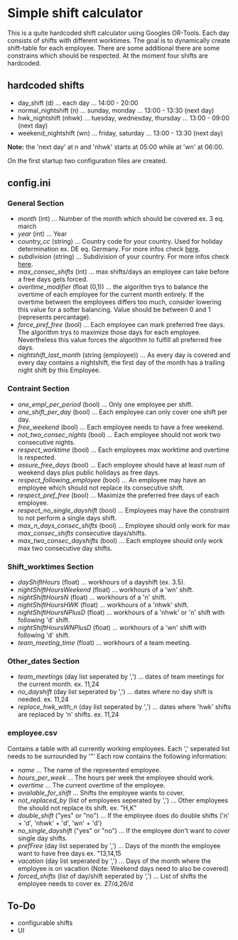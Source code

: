 # Simple shift calculator

This is a quite hardcoded shift calculator using Googles OR-Tools. Each day consists of shifts with different worktimes. The goal is to dynamically create shift-table for each employee. There are some additional there are some constrains which should be respected. At the moment four shifts are hardcoded.

## hardcoded shifts
- day_shift (d) ... each day ... 14:00 - 20:00
- normal_nightshift (n) ... sunday, monday ... 13:00 - 13:30 (next day)
- hwk_nightshift (nhwk) ... tuesday, wednesday, thursday ... 13:00 - 09:00 (next day)
- weekend_nightshift (wn) ... friday, saturday ... 13:00 - 13:30 (next day)

**Note:** the 'next day' at n and 'nhwk' starts at 05:00 while at 'wn' at 06:00.

On the first startup two configuration files are created.
## config.ini
### General Section
- *month* (int) ... Number of the month which should be covered ex. 3 eq. march
- *year* (int) ... Year
- *country_cc* (string) ... Country code for your country. Used for holiday determination ex. DE eq. Germany. For  more infos check [here](https://pypi.org/project/holidays/).
- *subdivision* (string) ... Subdivision of your country. For  more infos check [here](https://pypi.org/project/holidays/).
- *max_consec_shifts* (int) ... max shifts/days an employee can take before a free days gets forced.
- *overtime_modifier* (float (0,1)) ... the algorithm trys to balance the overtime of each employee for the current month entirely. If the overtime between the employees differs too much, consider lowering this value for a softer balancing. Value should be between 0 and 1 (represents percantage).
- *force_pref_free* (bool) ... Each employee can mark preferred free days. The algorithm trys to maximize those days for each employee. Nevertheless this value forces the algorithm to fulfill all preferred free days. 
- *nightshift_last_month* (string (employee)) ... As every day is covered and every day contains a nightshift, the first day of the month has a trailing night shift by this Employee.

### Contraint Section
- *one_empl_per_period* (bool) ... Only one employee per shift.
- *one_shift_per_day* (bool) ... Each employee can only cover one shift per day.
- *free_weekend* (bool) ... Each employee needs to have a free weekend.
- *not_two_consec_nights* (bool) ... Each employee should not work two consecutive nights.
- *respect_worktime* (bool) ... Each employees max worktime and overtime is respected.
- *assure_free_days* (bool) ... Each employee should have at least num of weekend days plus public holidays as free days.
- *respect_following_employee* (bool) ... An employee may have an employee which should not replace its consecutive shift.
- *respect_pref_free* (bool) ... Maximize the preferred free days of each employee.
- *respect_no_single_dayshift* (bool) ... Employees may have the constraint to not perform a single days shift.
- *max_n_days_consec_shifts* (bool) ... Employee should only work for max *max_consec_shifts* consecutive days/shifts.
- *max_two_consec_dayshifts* (bool) ... Each employee should only work max two consecutive day shifts.

### Shift_worktimes Section
- *dayShiftHours* (float) ... workhours of a dayshift (ex. 3.5).
- *nightShiftHoursWeekend* (float) ... workhours of a 'wn' shift.
- *nightShiftHoursN* (float) ... workhours of a 'n' shift.
- *nightShiftHoursHWK* (float) ... workhours of a 'nhwk' shift.
- *nightShiftHoursNPlusD* (float) ... workhours of a 'nhwk' or 'n' shift with following 'd' shift.
- *nightShiftHoursWNPlusD* (float) ... workhours of a 'wn' shift with following 'd' shift.
- *team_meeting_time* (float) ... workhours of a team meeting.

### Other_dates Section
- *team_meetings* (day list seperated by ',') ... dates of team meetings for the current month. ex. 11,24
- *no_dayshift* (day list seperated by ',') ... dates where no day shift is needed. ex. 11,24
- *replace_hwk_with_n* (day list seperated by ',') ... dates where 'hwk' shifts are replaced by 'n' shifts. ex. 11,24

### employee.csv

Contains a table with all currently working employees. Each ',' seperated list needs to be surrounded by '"' Each row contains the following information:

- *name* ... The name of the represented employee.
- *hours_per_week* ... The hours per week the employee should work.
- *overtime* ... The current overtime of the employee.
- *available_for_shift* ... Shifts the employee wants to cover.
- *not_replaced_by* (list of employees seperated by ',') ... Other employees the should not replace its shift. ex. "H,K"
- *double_shift* ("yes" or "no") ... If the employee does do double shifts ('n' + 'd', 'nhwk' + 'd', 'wn' + 'd')
- *no_single_dayshift* ("yes" or "no") ... If the employee don't want to cover single day shifts.
- *prefFree* (day list seperated by ',') ... Days of the month the employee want to have free days ex. "13,14,15
- *vacation* (day list seperated by ',') ... Days of the month where the employee is on vacation (Note: Weekend days need to also be covered)
- *forced_shifts* (list of day/shift seperated by ',') ... List of shifts the employee needs to cover ex. 27/d,26/d

## To-Do
- configurable shifts
- UI
